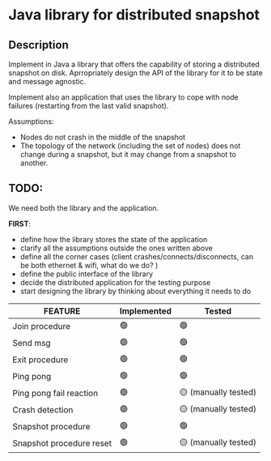 # Java library for distributed snapshot

## Description

Implement in Java a library that offers the capability of storing a distributed snapshot on disk. Aprropriately design the API of the library for it to be state and message agnostic.

Implement also an application that uses the library to cope with node failures (restarting from the last valid snapshot).

Assumptions:

* Nodes do not crash in the middle of the snapshot
* The topology of the network (including the set of nodes) does not change during a snapshot, but it may change from a snapshot to another.

## TODO:

We need both the library and the application.

**FIRST**:

* define how the library stores the state of the application
* clarify all the assumptions outside the ones written above
* define all the corner cases (client crashes/connects/disconnects, can be both ethernet & wifi, what do we do? )
* define the public interface of the library
* decide the distributed application for the testing purpose
* start designing the library by thinking about everything it needs to do



| FEATURE | Implemented | Tested             | 
| ---- | ----- |--------------------| 
| Join procedure | :green_circle: | :green_circle:     | 
| Send msg | :green_circle: | :green_circle:     |
| Exit procedure | :green_circle: | :green_circle:     |
| Ping pong | :green_circle: | :green_circle:       |
| Ping pong fail reaction | :green_circle: | :yellow_circle: (manually tested) |
| Crash detection | :green_circle: | :yellow_circle: (manually tested) |
| Snapshot procedure | :green_circle: | :green_circle:     |
| Snapshot procedure reset | :green_circle: | :yellow_circle: (manually tested) |



